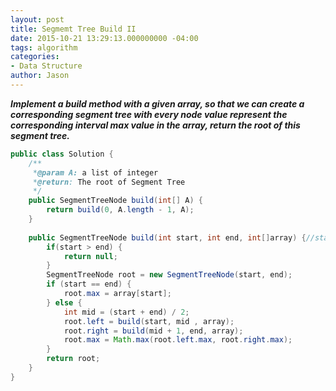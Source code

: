 ```yaml
---
layout: post
title: Segmemt Tree Build II
date: 2015-10-21 13:29:13.000000000 -04:00
tags: algorithm
categories:
- Data Structure
author: Jason
---
```

<p><strong><em>Implement a build method with a given array, so that we can create a corresponding segment tree with every node value represent the corresponding interval max value in the array, return the root of this segment tree.</em></strong></p>


``` java
public class Solution {
    /**
     *@param A: a list of integer
     *@return: The root of Segment Tree
     */
    public SegmentTreeNode build(int[] A) {
        return build(0, A.length - 1, A);
    }
    
    public SegmentTreeNode build(int start, int end, int[]array) {//start and end are indexes of the array
        if(start > end) {
            return null;
        }
        SegmentTreeNode root = new SegmentTreeNode(start, end);
        if (start == end) {
            root.max = array[start];
        } else {
            int mid = (start + end) / 2;
            root.left = build(start, mid , array);
            root.right = build(mid + 1, end, array);
            root.max = Math.max(root.left.max, root.right.max);
        }
        return root;
    }
}
```
